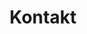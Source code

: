 ---
title: Kontakt
nav:
  header: Kontakt
  icon: contact_mail
  
form:
    name: contact
    fields:
      - name: name
        label: Name
        id: name
        autocomplete: on
        type: custom-text
        validate:
          required: true
      - name: email
        label: Email
        type: email
        validate:
          required: true
      - name: telefon
        id: telefon
        label: Telefonnummer
        type: custom-text
        validate:
          required: true
      - name: message
        label: Message
        placeholder: Enter your message
        type: textarea
        validate:
          required: true
      - name: g-recaptcha-response
        label: Captcha
        type: captcha
        recaptcha_site_key: 6LczPloUAAAAACH5LxWDjjVbozQqElk-WVdl3NyK
        recaptcha_not_validated: 'Captcha not valid!'
        validate:
          required: true
    buttons:
        - type: submit
          value: Formular senden
    process:
        - email:
            subject: "[Site Contact Form] {{ form.value.name|e }}"
            body: "{% include 'forms/data.html.twig' %}"
        - message: Thank you for getting in touch!
---